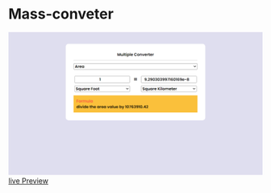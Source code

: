 # Mass-conveter
![Unit-Conveter App Image](https://raw.githubusercontent.com/AsrafulislamMasrafi/Mass-conveter/main/app%20Image.png)
[live Preview](https://asrafulislammasrafi.github.io/Mass-conveter/)
